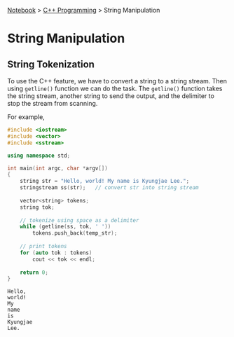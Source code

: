 <a href="../">Notebook</a> > <a href="./">C++ Programming</a> > String Manipulation

# String Manipulation



## String Tokenization

To use the C++ feature, we have to convert a string to a string stream. Then using `getline()` function we can do the task. The `getline()` function takes the string stream, another string to send the output, and the  delimiter to stop the stream from scanning.

For example,

```cpp
#include <iostream>
#include <vector>
#include <sstream>

using namespace std;

int main(int argc, char *argv[])
{
    string str = "Hello, world! My name is Kyungjae Lee.";
    stringstream ss(str);	// convert str into string stream
    
    vector<string> tokens;
    string tok;
    
    // tokenize using space as a delimiter
    while (getline(ss, tok, ' '))
        tokens.push_back(temp_str);
    
    // print tokens
    for (auto tok : tokens)
        cout << tok << endl;
    
    return 0;
}
```

```plain
Hello,
world!
My
name
is
Kyungjae
Lee.
```

